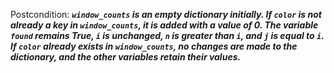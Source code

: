 Postcondition: ***`window_counts` is an empty dictionary initially. If `color` is not already a key in `window_counts`, it is added with a value of 0. The variable `found` remains True, `i` is unchanged, `n` is greater than `i`, and `j` is equal to `i`. If `color` already exists in `window_counts`, no changes are made to the dictionary, and the other variables retain their values.***
